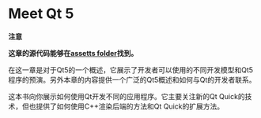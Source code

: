 # Meet Qt 5

**注意**

**这章的源代码能够在[assetts folder](http://qmlbook.org/assets)找到。**

在这一章是对于Qt5的一个概述，它展示了开发者可以使用的不同开发模型和Qt5程序的预演。另外本章的内容提供一个广泛的Qt5概述和如何与Qt的开发者联系。

这本书向你展示如何使用Qt开发不同的应用程序。它主要关注新的Qt Quick的技术，但也提供了如何使用C++渲染后端的方法和Qt Quick的扩展方法。
